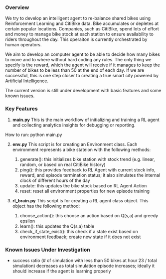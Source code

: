 ### Overview

We try to develop an intelligent agent to re-balance shared bikes using Reinforcement Learning and CitiBike data. Bike accumulates or depletes at certain popular locations. Companies, such as CitiBike, spend lots of effort and money to manage bike stock at each station to ensure availability to riders throughout the day. This operaiton is currently orchestrated by human operators. 

We aim to develop an computer agent to be able to decide how many bikes to move and to where without hard coding any rules. The only thing we specify is the reward, which the agent will receive if it manages to keep the number of bikes to be less than 50 at the end of each day. If we are successful, this is one step closer to creating a true smart city powered by Artificial Intelligence. 

The current version is still under development with basic features and some known issues. 

### Key Features

1) **main.py**
This is the main workflow of initializing and training a RL agent and collecting analytics insights for debugging or reporting.

How to run: python main.py

2) **env.py**
This script is for creating an Environment class. Each environment represents
a bike stateion with the following methods:
    1) generate(): this initializes bike station with stock trend (e.g. linear, random, or based on real CitiBike history)
    2) ping(): this provides feedback to RL Agent with current stock info, reward, and episode termination status; it also simulates the internal clock of different hours of the day
    3) update: this updates the bike stock based on RL Agent Action
    4) reset: reset all environment properties for new episode training

3) **rl_brain.py**
This script is for creating a RL agent class object. This object has the 
following method:
    
    1) choose_action(): this choose an action based on Q(s,a) and greedy epsilon
    2) learn(): this updates the Q(s,a) table
    3) check_if_state_exist(): this check if a state exist based on environment feedback; create new state if it does not exist
    
### Known Issues Under Investigation
- success ratio (# of simulation with less than 50 bikes at hour 23 / total simulation) decreases as total simulation episode increases; ideally it should increase if the agent is learning properly
